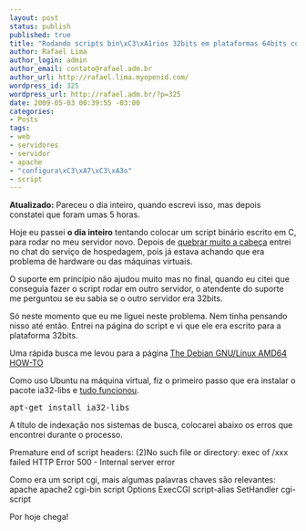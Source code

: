 ```yaml
--- 
layout: post
status: publish
published: true
title: "Rodando scripts bin\xC3\xA1rios 32bits em plataformas 64bits com linux baseado em Debian"
author: Rafael Lima
author_login: admin
author_email: contato@rafael.adm.br
author_url: http://rafael.lima.myopenid.com/
wordpress_id: 325
wordpress_url: http://rafael.adm.br/?p=325
date: 2009-05-03 00:39:55 -03:00
categories: 
- Posts
tags: 
- web
- servidores
- servidor
- apache
- "configura\xC3\xA7\xC3\xA3o"
- script
---
```

<strong> Atualizado:</strong> Pareceu o dia inteiro, quando escrevi isso, mas depois constatei que foram umas 5 horas.

Hoje eu passei <strong>o dia inteiro</strong> tentando colocar um script binário escrito em C, para rodar no meu servidor novo. Depois de <a href="http://twitter.com/rafaelp/status/1683570361">quebrar muito a cabeça</a> entrei no chat do serviço de hospedagem, pois já estava achando que era problema de hardware ou das máquinas virtuais.

O suporte em princípio não ajudou muito mas no final, quando eu citei que conseguia fazer o script rodar em outro servidor, o atendente do suporte me perguntou se eu sabia se o outro servidor era 32bits.

Só neste momento que eu me liguei neste problema. Nem tinha pensando nisso até então. Entrei na página do script e vi que ele era escrito para a plataforma 32bits.

Uma rápida busca me levou para a página <a href="http://alioth.debian.org/docman/view.php/30192/21/debian-amd64-howto.html#id292205">The Debian GNU/Linux AMD64 HOW-TO</a>

Como uso Ubuntu na máquina virtual, fiz o primeiro passo que era instalar o pacote ia32-libs e <a href="http://twitter.com/rafaelp/status/1683587234">tudo funcionou</a>.
<pre lang="bash">apt-get install ia32-libs</pre>
A título de indexação nos sistemas de busca, colocarei abaixo os erros que encontrei durante o processo.

Premature end of script headers:
(2)No such file or directory: exec of /xxx failed
HTTP Error 500 - Internal server error

Como era um script cgi, mais algumas palavras chaves são relevantes: apache apache2 cgi-bin script Options ExecCGI script-alias SetHandler cgi-script

Por hoje chega!

